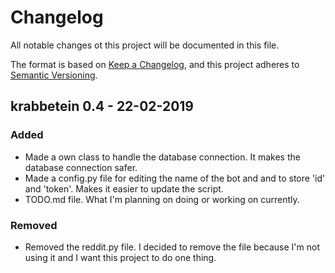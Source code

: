 # Changelog
All notable changes ot this project will be documented in this file.


The format is based on [Keep a Changelog](https://keepachangelog.com/en/1.0.0/),
and this project adheres to [Semantic Versioning](https://semver.org/spec/v2.0.0.html).

## krabbetein 0.4 - 22-02-2019
### Added
- Made a own class to handle the database connection. It makes the database connection safer.
- Made a config.py file for editing the name of the bot and and to store 'id' and 'token'. Makes it easier to update the script.
- TODO.md file. What I'm planning on doing or working on currently.

### Removed
- Removed the reddit.py file. I decided to remove the file because I'm not using it and I want this project to do one thing.